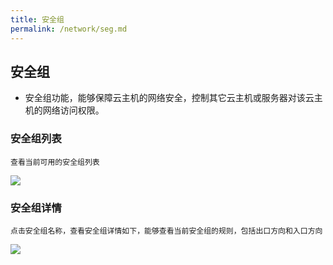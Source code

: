 ```yaml
---
title: 安全组
permalink: /network/seg.md
---
```


## 安全组
- 安全组功能，能够保障云主机的网络安全，控制其它云主机或服务器对该云主机的网络访问权限。
### 安全组列表
    查看当前可用的安全组列表
![](~@vuepress/seg_list.png)

### 安全组详情
    点击安全组名称，查看安全组详情如下，能够查看当前安全组的规则，包括出口方向和入口方向
![](~@vuepress/seg_detail.png)

